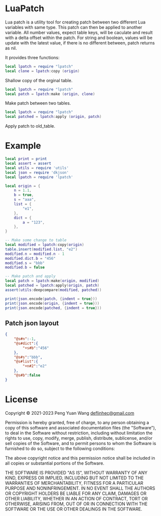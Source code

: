 # LuaPatch

Lua patch is a utility tool for creating patch between two different Lua variables
with same type. This patch can then be applied to another variable. All number
values, expect table keys, will be caculate and result with a delta offset
within the patch. For string and boolean, values will be update with the
latest value, if there is no different between, patch returns as nil.

It provides three functions:

```lua
local lpatch = require "lpatch"
local clone = lpatch:copy (origin)
```

Shallow copy of the orginal table.

```lua
local lpatch = require "lpatch"
local patch = lpatch:make (origin, clone)
```

Make patch between two tables.

```lua
local lpatch = require "lpatch"
local patched = lpatch:apply (origin, patch)
```

Apply patch to old_table.

# Example
```lua
local print = print
local assert = assert
local utils = require 'utils'
local json = require 'dkjson'
local lpatch = require 'lpatch'

local origin = {
    n = 1.1,
    b = true,
    s = "aaa",
    list = {
        "e1",
    },
    dict = {
        a = "123",
    },
}

-- Make some change to table
local modified = lpatch:copy(origin)
table.insert(modified.list, "e2")
modified.n = modified.n - 1
modified.dict.b = "456"
modified.s = "bbb"
modified.b = false

-- Make patch and apply
local patch = lpatch:make(origin, modified)
local patched = lpatch:apply(origin, patch)
assert(utils:deepcompare(modified, patched))

print(json.encode(patch, {indent = true}))
print(json.encode(origin, {indent = true}))
print(json.encode(patched, {indent = true}))
```

## Patch json layout

```json
{
    "@s#n":-1,
    "@s#dict":{
        "+s#b":"456"
    },
    "@s#s":"bbb",
    "@s#list":{
        "+n#2":"e2"
    },
    "@s#b":false
}
```

# License

Copyright © 2021-2023 Peng Yuan Wang <deflinhec@gmail.com>

Permission is hereby granted, free of charge, to any person obtaining a
copy of this software and associated documentation files (the "Software"),
to deal in the Software without restriction, including without limitation
the rights to use, copy, modify, merge, publish, distribute, sublicense,
and/or sell copies of the Software, and to permit persons to whom the
Software is furnished to do so, subject to the following conditions:

The above copyright notice and this permission notice shall be included in
all copies or substantial portions of the Software.

THE SOFTWARE IS PROVIDED "AS IS", WITHOUT WARRANTY OF ANY KIND, EXPRESS OR
IMPLIED, INCLUDING BUT NOT LIMITED TO THE WARRANTIES OF MERCHANTABILITY,
FITNESS FOR A PARTICULAR PURPOSE AND NONINFRINGEMENT. IN NO EVENT SHALL
THE AUTHORS OR COPYRIGHT HOLDERS BE LIABLE FOR ANY CLAIM, DAMAGES OR OTHER
LIABILITY, WHETHER IN AN ACTION OF CONTRACT, TORT OR OTHERWISE, ARISING
FROM, OUT OF OR IN CONNECTION WITH THE SOFTWARE OR THE USE OR OTHER
DEALINGS IN THE SOFTWARE.
